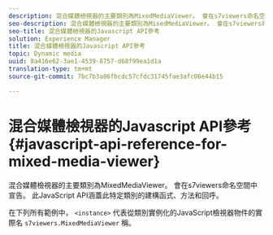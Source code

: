```yaml
---
description: 混合媒體檢視器的主要類別為MixedMediaViewer。 會在s7viewers命名空間中宣告。 此JavaScript API涵蓋此特定類別的建構函式、方法和回呼。
seo-description: 混合媒體檢視器的主要類別為MixedMediaViewer。 會在s7viewers命名空間中宣告。 此JavaScript API涵蓋此特定類別的建構函式、方法和回呼。
seo-title: 混合媒體檢視器的Javascript API參考
solution: Experience Manager
title: 混合媒體檢視器的Javascript API參考
topic: Dynamic media
uuid: 8a416e62-3ae1-4539-8757-d68f99ea1d1a
translation-type: tm+mt
source-git-commit: 7bc7b3a86fbcdc57cfdc31745fae3afc06e44b15

---
```



# 混合媒體檢視器的Javascript API參考{#javascript-api-reference-for-mixed-media-viewer}

混合媒體檢視器的主要類別為MixedMediaViewer。 會在s7viewers命名空間中宣告。 此JavaScript API涵蓋此特定類別的建構函式、方法和回呼。

在下列所有範例中， `<instance>` 代表從類別實例化的JavaScript檢視器物件的實際名 `s7viewers.MixedMediaViewer` 稱。
